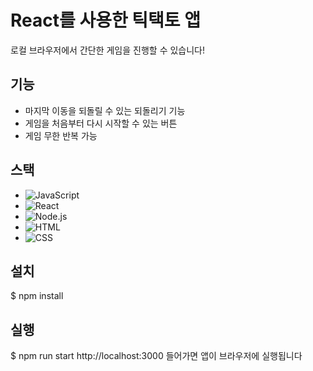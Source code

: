 # React를 사용한 틱택토 앱

로컬 브라우저에서 간단한 게임을 진행할 수 있습니다!

## 기능

- 마지막 이동을 되돌릴 수 있는 되돌리기 기능
- 게임을 처음부터 다시 시작할 수 있는 버튼
- 게임 무한 반복 가능

## 스택
- ![JavaScript](https://img.shields.io/badge/JavaScript-F7DF1E?logo=javascript&logoColor=000)
- ![React](https://img.shields.io/badge/React-%2320232a.svg?logo=react&logoColor=%2361DAFB)
- ![Node.js](https://img.shields.io/badge/Node.js-6DA55F?logo=node.js&logoColor=white)
- ![HTML](https://img.shields.io/badge/HTML-%23E34F26.svg?logo=html5&logoColor=white)
- ![CSS](https://img.shields.io/badge/CSS-1572B6?logo=css3&logoColor=fff)

## 설치

$ npm install

## 실행

$ npm run start
http://localhost:3000 들어가면 앱이 브라우저에 실행됩니다 